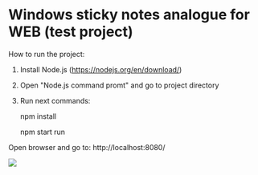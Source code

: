 # Windows sticky notes analogue for WEB (test project)
How to run the project:

1) Install Node.js (https://nodejs.org/en/download/)


2) Open "Node.js command promt" and go to project directory


3) Run next commands:


    npm install
 
 
    npm start run
 
 
Open browser and go to: http://localhost:8080/

![](resources/preview.png)
